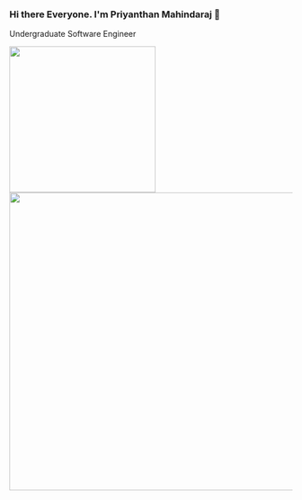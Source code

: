 ### Hi there Everyone. I'm Priyanthan Mahindaraj 👋

Undergraduate Software Engineer

<img height='260px' src="https://github-readme-stats.vercel.app/api?username=priyan00&show_icons=true&theme=midnight-purple">
<img height='530px' src='https://github-readme-stats.vercel.app/api/top-langs/?username=priyan00&hide=css,hack&hide_title=true&theme=midnight-purple'>
